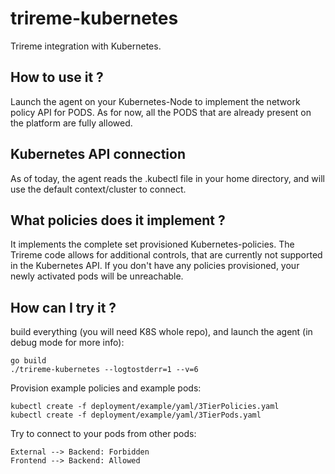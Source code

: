 # trireme-kubernetes

Trireme integration with Kubernetes.

## How to use it ?

Launch the agent on your Kubernetes-Node to implement the network policy API for PODS.
As for now, all the PODS that are already present on the platform are fully allowed.

## Kubernetes API connection
As of today, the agent reads the .kubectl file in your home directory, and will use the default context/cluster to connect.

## What policies does it implement ?

It implements the complete set  provisioned Kubernetes-policies. The Trireme code allows for additional
controls, that are currently not supported in the Kubernetes API.
If you don't have any policies provisioned, your newly activated pods will be unreachable.

## How can I try it ?

build everything (you will need K8S whole repo), and launch the agent (in debug mode for more info):

```
go build
./trireme-kubernetes --logtostderr=1 --v=6
```

Provision example policies and example pods:

```
kubectl create -f deployment/example/yaml/3TierPolicies.yaml
kubectl create -f deployment/example/yaml/3TierPods.yaml
```

Try to  connect to your pods from other pods:

```
External --> Backend: Forbidden
Frontend --> Backend: Allowed
```
